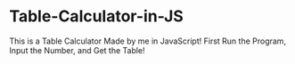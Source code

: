 # Table-Calculator-in-JS
This is a Table Calculator Made by me in JavaScript! First Run the Program, Input the Number, and Get the Table!
